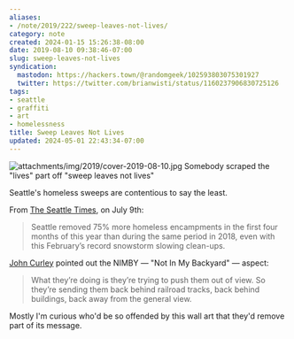 ```yaml
---
aliases:
- /note/2019/222/sweep-leaves-not-lives/
category: note
created: 2024-01-15 15:26:38-08:00
date: 2019-08-10 09:38:46-07:00
slug: sweep-leaves-not-lives
syndication:
  mastodon: https://hackers.town/@randomgeek/102593803075301927
  twitter: https://twitter.com/brianwisti/status/1160237906830725126
tags:
- seattle
- graffiti
- art
- homelessness
title: Sweep Leaves Not Lives
updated: 2024-05-01 22:43:34-07:00
---
```


![attachments/img/2019/cover-2019-08-10.jpg](../../../attachments/img/2019/cover-2019-08-10.jpg)
Somebody scraped the "lives" part off "sweep leaves not lives"

Seattle's homeless sweeps are contentious to say the least.

From [The Seattle Times](https://www.seattletimes.com/seattle-news/homeless/on-way-to-long-term-changes-seattle-mayor-jenny-durkan-quietly-clears-homeless-camps/), on July 9th:

 > 
 > Seattle removed 75% more homeless encampments in the first four months of this year than during the same period in 2018, even with this February’s record snowstorm slowing clean-ups.

[John Curley](https://mynorthwest.com/1445501/seattle-homeless-sweeps-2019/) pointed out the NIMBY — "Not In My Backyard" — aspect:

 > 
 > What they’re doing is they’re trying to push them out of view. So they’re sending them back behind railroad tracks, back behind buildings, back away from the general view.

Mostly I'm curious who'd be so offended by this wall art that they'd remove part of its message.